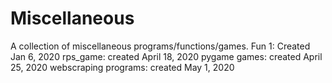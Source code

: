 # Miscellaneous
A collection of miscellaneous programs/functions/games.
Fun 1: Created Jan 6, 2020
rps_game: created April 18, 2020
pygame games: created April 25, 2020
webscraping programs: created May 1, 2020
